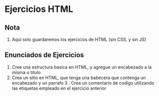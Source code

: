 # Ejercicios HTML

## Nota

1. Aqui solo guardaremos los ejercicios de HTML (sin CSS, y sin JS)


## Enunciados de Ejercicios

1. Cree una estructura basica en HTML, y agregue un encabezado a la misma o titulo
2. Crea un sitio en HTML, que tenga una babecera que contenga un encabezado y un parrafo
3 . Crea un comentario de codigo utilizando las etiquetas empleado en el ejercicio anterior